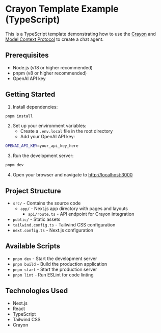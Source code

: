 # Crayon Template Example (TypeScript)

This is a TypeScript template demonstrating how to use the [Crayon](https://crayonai.org) and [Model Context Protocol](https://modelcontextprotocol.com) to create a chat agent.

## Prerequisites

- Node.js (v18 or higher recommended)
- pnpm (v8 or higher recommended)
- OpenAI API key

## Getting Started

1. Install dependencies:

```bash
pnpm install
```

2. Set up your environment variables:
   - Create a `.env.local` file in the root directory
   - Add your OpenAI API key:

```bash
OPENAI_API_KEY=your_api_key_here
```

3. Run the development server:

```bash
pnpm dev
```

4. Open your browser and navigate to [http://localhost:3000](http://localhost:3000)

## Project Structure

- `src/` - Contains the source code
  - `app/` - Next.js app directory with pages and layouts
    - `api/route.ts` - API endpoint for Crayon integration
- `public/` - Static assets
- `tailwind.config.ts` - Tailwind CSS configuration
- `next.config.ts` - Next.js configuration

## Available Scripts

- `pnpm dev` - Start the development server
- `pnpm build` - Build the production application
- `pnpm start` - Start the production server
- `pnpm lint` - Run ESLint for code linting

## Technologies Used

- Next.js
- React
- TypeScript
- Tailwind CSS
- Crayon
